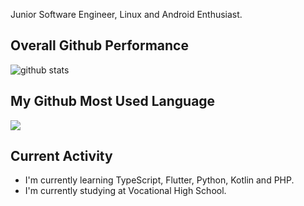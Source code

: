 Junior Software Engineer, Linux and Android Enthusiast.

## Overall Github Performance

![github stats](https://github-readme-stats.vercel.app/api?username=FerryAr&show_icons=true&theme=nord)

## My Github Most Used Language

<img src="https://github-readme-stats.vercel.app/api/top-langs/?username=FerryAr&theme=nord">

## Current Activity

- I'm currently learning TypeScript, Flutter, Python, Kotlin and PHP.
- I'm currently studying at Vocational High School.


